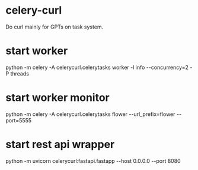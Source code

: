 # celery-curl
Do curl mainly for GPTs on task system.

# start worker
python -m celery -A celerycurl.celerytasks worker -l info --concurrency=2 -P threads

# start worker monitor
python -m celery -A celerycurl.celerytasks flower --url_prefix=flower --port=5555

# start rest api wrapper
python -m uvicorn celerycurl:fastapi.fastapp --host 0.0.0.0 --port 8080
